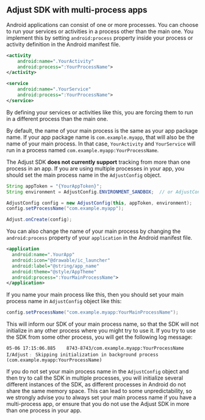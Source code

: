 ## Adjust SDK with multi-process apps

Android applications can consist of one or more processes. You can choose to run your services or activities in a process other than the main one. You implement this by setting `android:process` property inside your process or activity definition in the Android manifest file.

```xml
<activity
    android:name=".YourActivity"
    android:process=":YourProcessName">
</activity>
```

```xml
<service
    android:name=".YourService"
    android:process=":YourProcessName">
</service>
```

By defining your services or activities like this, you are forcing them to run in a different process than the main one.

By default, the name of your main process is the same as your app package name. If your app package name is `com.example.myapp`, that will also be the name of your main process. In that case, `YourActivity` and `YourService` will run in a process named `com.example.myapp:YourProcessName`.

The Adjust SDK **does not currently support** tracking from more than one process in an app. If you are using multiple processes in your app, you should set the main process name in the `AdjustConfig` object.

```java
String appToken = "{YourAppToken}";
String environment = AdjustConfig.ENVIRONMENT_SANDBOX;  // or AdjustConfig.ENVIRONMENT_PRODUCTION

AdjustConfig config = new AdjustConfig(this, appToken, environment);
config.setProcessName("com.example.myapp");

Adjust.onCreate(config);
```

You can also change the name of your main process by changing the `android:process` property of your `application` in the Android manifest file.

```xml
<application
  android:name=".YourApp"
  android:icon="@drawable/ic_launcher"
  android:label="@string/app_name"
  android:theme="@style/AppTheme"
  android:process=":YourMainProcessName">
</application>
```

If you name your main process like this, then you should set your main process name in `AdjustConfig` object like this:

```java
config.setProcessName("com.example.myapp:YourMainProcessName");
```

This will inform our SDK of your main process name, so that the SDK will not initialize in any other process where you might try to use it. If you try to use the SDK from some other process, you will get the following log message:

```
05-06 17:15:06.885    8743-8743/com.example.myapp:YourProcessName I/Adjust﹕ Skipping initialization in background process (com.example.myapp:YourProcessName)
```

If you do not set your main process name in the `AdjustConfig` object and then try to call the SDK in multiple processes, you will initialize several different instances of the SDK, as different processes in Android do not share the same memory space. This can lead to some unpredictability, so we strongly advise you to always set your main process name if you have a multi-process app, or ensure that you do not use the Adjust SDK in more than one process in your app. 
